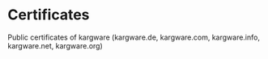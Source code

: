 # Certificates
Public certificates of kargware (kargware.de, kargware.com, kargware.info, kargware.net, kargware.org)

